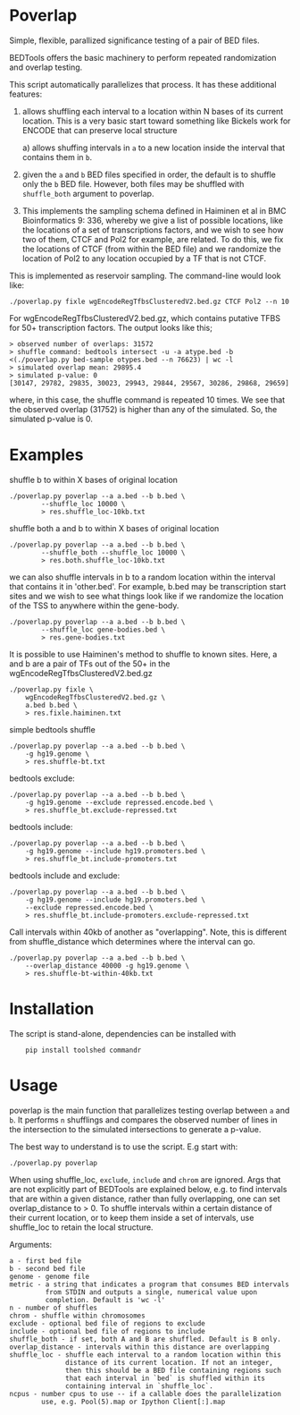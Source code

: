 Poverlap
========
Simple, flexible, parallized significance testing of a pair of BED files.

BEDTools offers the basic machinery to perform repeated randomization and
overlap testing.

This script automatically parallelizes that process. It has these additional
features:

 1) allows shuffling each interval to a location within N bases of its current
    location. This is a very basic start toward something like Bickels work for
    ENCODE that can preserve local structure

    a) allows shuffing intervals in `a` to a new location inside the interval
       that contains them in `b`.

 2) given the `a` and `b` BED files specified in order, the default is to
    shuffle only the `b` BED file. However, both files may be shuffled with
    `shuffle_both` argument to poverlap.

 3) This implements the sampling schema defined in Haiminen et al in BMC
    Bioinformatics 9: 336, whereby we give a list of possible locations,
    like the locations of a set of transcriptions factors, and we wish to
    see how two of them, CTCF and Pol2 for example, are related. To do this,
    we fix the locations of CTCF (from within the BED file) and we randomize
    the location of Pol2 to any location occupied by a TF that is not CTCF.


This is implemented as reservoir sampling. The command-line would look
like:

    ./poverlap.py fixle wgEncodeRegTfbsClusteredV2.bed.gz CTCF Pol2 --n 10

For wgEncodeRegTfbsClusteredV2.bed.gz, which contains putative TFBS for
50+ transcription factors. The output looks like this;

    > observed number of overlaps: 31572
    > shuffle command: bedtools intersect -u -a atype.bed -b <(./poverlap.py bed-sample otypes.bed --n 76623) | wc -l
    > simulated overlap mean: 29895.4
    > simulated p-value: 0
    [30147, 29782, 29835, 30023, 29943, 29844, 29567, 30286, 29868, 29659]

where, in this case, the shuffle command is repeated 10 times. We see that the
observed overlap (31752) is higher than any of the simulated. So, the simulated
p-value is 0.

Examples
========

shuffle b to within X bases of original location

    ./poverlap.py poverlap --a a.bed --b b.bed \
            --shuffle_loc 10000 \
            > res.shuffle_loc-10kb.txt

shuffle both a and b to within X bases of original location

    ./poverlap.py poverlap --a a.bed --b b.bed \
            --shuffle_both --shuffle_loc 10000 \
            > res.both.shuffle_loc-10kb.txt

we can also shuffle intervals in b to a random location within the interval
that contains it in 'other.bed'. For example, b.bed may be transcription start
sites and we wish to see what things look like if we randomize the location
of the TSS to anywhere within the gene-body.

    ./poverlap.py poverlap --a a.bed --b b.bed \
            --shuffle_loc gene-bodies.bed \
            > res.gene-bodies.txt

It is possible to use Haiminen's method to shuffle to known sites.
Here, a and b are a pair of TFs out of the 50+ in the
wgEncodeRegTfbsClusteredV2.bed.gz

    ./poverlap.py fixle \
        wgEncodeRegTfbsClusteredV2.bed.gz \
        a.bed b.bed \
        > res.fixle.haiminen.txt

simple bedtools shuffle

    ./poverlap.py poverlap --a a.bed --b b.bed \
        -g hg19.genome \
        > res.shuffle-bt.txt

bedtools exclude:

    ./poverlap.py poverlap --a a.bed --b b.bed \
        -g hg19.genome --exclude repressed.encode.bed \
        > res.shuffle_bt.exclude-repressed.txt

bedtools include:

    ./poverlap.py poverlap --a a.bed --b b.bed \
        -g hg19.genome --include hg19.promoters.bed \
        > res.shuffle_bt.include-promoters.txt

bedtools include and exclude:

    ./poverlap.py poverlap --a a.bed --b b.bed \
        -g hg19.genome --include hg19.promoters.bed \
        --exclude repressed.encode.bed \
        > res.shuffle_bt.include-promoters.exclude-repressed.txt

Call intervals within 40kb of another as "overlapping". Note, this is different
from shuffle\_distance which determines where the interval can go.

    ./poverlap.py poverlap --a a.bed --b b.bed \
        --overlap_distance 40000 -g hg19.genome \
        > res.shuffle-bt-within-40kb.txt

Installation
============

The script is stand-alone, dependencies can be installed with

```Shell
    pip install toolshed commandr
```

Usage
=====

poverlap is the main function that parallelizes testing overlap between `a`
and `b`. It performs `n` shufflings and compares the observed number of
lines in the intersection to the simulated intersections to generate a
p-value.

The best way to understand is to use the script. E.g start with:

    ./poverlap.py poverlap

When using shuffle_loc, `exclude`, `include` and `chrom` are ignored.
Args that are not explicitly part of BEDTools are explained below, e.g. to
find intervals that are within a given distance, rather than fully
overlapping, one can set overlap_distance to > 0. To shuffle intervals
within a certain distance of their current location, or to keep them
inside a set of intervals, use shuffle_loc to retain the local structure.

Arguments:

    a - first bed file
    b - second bed file
    genome - genome file
    metric - a string that indicates a program that consumes BED intervals
             from STDIN and outputs a single, numerical value upon
             completion. Default is 'wc -l'
    n - number of shuffles
    chrom - shuffle within chromosomes
    exclude - optional bed file of regions to exclude
    include - optional bed file of regions to include
    shuffle_both - if set, both A and B are shuffled. Default is B only.
    overlap_distance - intervals within this distance are overlapping
    shuffle_loc - shuffle each interval to a random location within this
                  distance of its current location. If not an integer,
                  then this should be a BED file containing regions such
                  that each interval in `bed` is shuffled within its
                  containing interval in `shuffle_loc`.
    ncpus - number cpus to use -- if a callable does the parallelization
            use, e.g. Pool(5).map or Ipython Client[:].map
